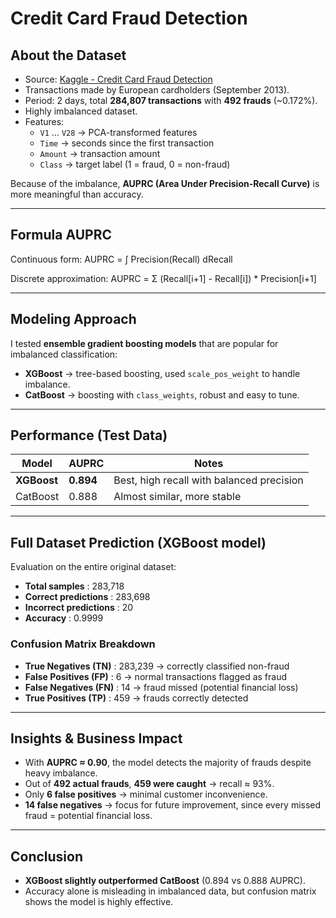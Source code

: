 # Credit Card Fraud Detection

## About the Dataset
- Source: [Kaggle - Credit Card Fraud Detection](https://www.kaggle.com/mlg-ulb/creditcardfraud)  
- Transactions made by European cardholders (September 2013).  
- Period: 2 days, total **284,807 transactions** with **492 frauds** (~0.172%).  
- Highly imbalanced dataset.  
- Features:  
  - `V1` … `V28` → PCA-transformed features  
  - `Time` → seconds since the first transaction  
  - `Amount` → transaction amount  
  - `Class` → target label (1 = fraud, 0 = non-fraud)  

Because of the imbalance, **AUPRC (Area Under Precision-Recall Curve)** is more meaningful than accuracy.

---

## Formula AUPRC

Continuous form:
AUPRC = ∫ Precision(Recall) dRecall

Discrete approximation:
AUPRC = Σ (Recall[i+1] - Recall[i]) * Precision[i+1]

---

## Modeling Approach
I tested **ensemble gradient boosting models** that are popular for imbalanced classification:  

- **XGBoost** → tree-based boosting, used `scale_pos_weight` to handle imbalance.  
- **CatBoost** → boosting with `class_weights`, robust and easy to tune.  

---

## Performance (Test Data)

| Model      | AUPRC | Notes |
|------------|-------|-------|
| **XGBoost** | **0.894** | Best, high recall with balanced precision |
| CatBoost   | 0.888 | Almost similar, more stable |

---

## Full Dataset Prediction (XGBoost model)

Evaluation on the entire original dataset:

- **Total samples** : 283,718  
- **Correct predictions** : 283,698  
- **Incorrect predictions** : 20  
- **Accuracy** : 0.9999  

### Confusion Matrix Breakdown
- **True Negatives (TN)** : 283,239 → correctly classified non-fraud  
- **False Positives (FP)** : 6 → normal transactions flagged as fraud  
- **False Negatives (FN)** : 14 → fraud missed (potential financial loss)  
- **True Positives (TP)** : 459 → frauds correctly detected  

---

## Insights & Business Impact
- With **AUPRC ≈ 0.90**, the model detects the majority of frauds despite heavy imbalance.  
- Out of **492 actual frauds**, **459 were caught** → recall ≈ 93%.  
- Only **6 false positives** → minimal customer inconvenience.  
- **14 false negatives** → focus for future improvement, since every missed fraud = potential financial loss.  

---

## Conclusion
- **XGBoost slightly outperformed CatBoost** (0.894 vs 0.888 AUPRC).  
- Accuracy alone is misleading in imbalanced data, but confusion matrix shows the model is highly effective.  
